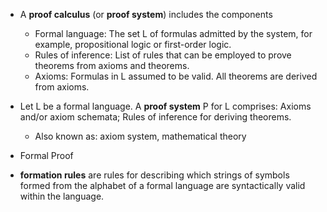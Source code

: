 
- A **proof calculus** (or **proof system**) includes the components
	- Formal language: The set L of formulas admitted by the system, for example, propositional logic or first-order logic.
	- Rules of inference: List of rules that can be employed to prove theorems from axioms and theorems.
	- Axioms: Formulas in L assumed to be valid. All theorems are derived from axioms.

- Let L be a formal language. A **proof system** P for L comprises: Axioms and/or axiom schemata; Rules of inference for deriving theorems.
	- Also known as: axiom system, mathematical theory

- Formal Proof

- **formation rules** are rules for describing which strings of symbols formed from the alphabet of a formal language are syntactically valid within the language.